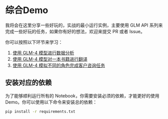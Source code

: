 # 综合Demo

我将会在这里分享一些好玩的，实战的最小运行实例，主要使用 GLM API 系列来完成一些好玩的任务，如果你有好的想法，欢迎来提交 PR 或者
Issue。

你可以按照以下环节来学习：

1. [使用 GLM-4 模型进行数据分析](glm_csv_data_analysis.ipynb)
2. [使用 GLM-4 模型对一本书籍进行翻译]()
3. [使用 GLM-4 模拟不同的角色完成客户咨询任务](glm_multi_role_division.ipynb)

## 安装对应的依赖

为了能够顺利运行所有的 Notebook，你需要安装必须的依赖，才能更好的使用 Demo。你可以使用以下命令来安装总的依赖：

```bash
pip install -r requirements.txt
```


